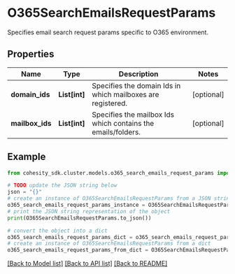 # O365SearchEmailsRequestParams

Specifies email search request params specific to O365 environment.

## Properties

Name | Type | Description | Notes
------------ | ------------- | ------------- | -------------
**domain_ids** | **List[int]** | Specifies the domain Ids in which mailboxes are registered. | [optional] 
**mailbox_ids** | **List[int]** | Specifies the mailbox Ids which contains the emails/folders. | [optional] 

## Example

```python
from cohesity_sdk.cluster.models.o365_search_emails_request_params import O365SearchEmailsRequestParams

# TODO update the JSON string below
json = "{}"
# create an instance of O365SearchEmailsRequestParams from a JSON string
o365_search_emails_request_params_instance = O365SearchEmailsRequestParams.from_json(json)
# print the JSON string representation of the object
print(O365SearchEmailsRequestParams.to_json())

# convert the object into a dict
o365_search_emails_request_params_dict = o365_search_emails_request_params_instance.to_dict()
# create an instance of O365SearchEmailsRequestParams from a dict
o365_search_emails_request_params_from_dict = O365SearchEmailsRequestParams.from_dict(o365_search_emails_request_params_dict)
```
[[Back to Model list]](../README.md#documentation-for-models) [[Back to API list]](../README.md#documentation-for-api-endpoints) [[Back to README]](../README.md)


